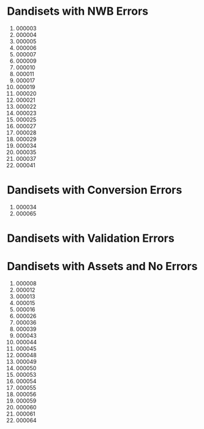 # Dandisets with NWB Errors
1. 000003
2. 000004
3. 000005
4. 000006
5. 000007
6. 000009
7. 000010
8. 000011
9. 000017
10. 000019
11. 000020
12. 000021
13. 000022
14. 000023
15. 000025
16. 000027
17. 000028
18. 000029
19. 000034
20. 000035
21. 000037
22. 000041

# Dandisets with Conversion Errors
1. 000034
2. 000065

# Dandisets with Validation Errors

# Dandisets with Assets and No Errors
1. 000008
2. 000012
3. 000013
4. 000015
5. 000016
6. 000026
7. 000036
8. 000039
9. 000043
10. 000044
11. 000045
12. 000048
13. 000049
14. 000050
15. 000053
16. 000054
17. 000055
18. 000056
19. 000059
20. 000060
21. 000061
22. 000064
